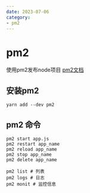 ```yaml
---
date: 2023-07-06
category:
- pm2
---
```


# pm2

使用pm2发布node项目 [pm2文档](https://pm2.fenxianglu.cn/docs/start)

## 安装pm2

```shell
yarn add --dev pm2
```

## pm2 命令

```shell
pm2 start app.js
pm2 restart app_name
pm2 reload app_name
pm2 stop app_name
pm2 delete app_name

pm2 list # 列表
pm2 logs # 日志
pm2 monit # 监控信息
```
